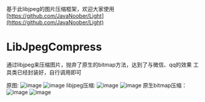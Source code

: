 基于此libjpeg的图片压缩框架，欢迎大家使用[https://github.com/JavaNoober/Light](https://github.com/JavaNoober/Light)

# LibJpegCompress
通过libjpeg来压缩图片，抛弃了原生的bitmap方法，达到了与微信、qq的效果
工具类已经封装好，自行调用即可


原图:
![image](https://github.com/xiaoqiAndroid/LibJpegCompress/blob/master/resource/%E5%8E%9F%E5%9B%BE.jpg)
![image](https://github.com/xiaoqiAndroid/LibJpegCompress/blob/master/resource/1.png)
libjpeg压缩:
![image](https://github.com/xiaoqiAndroid/LibJpegCompress/blob/master/resource/libjpeg.jpg)
![image](https://github.com/xiaoqiAndroid/LibJpegCompress/blob/master/resource/2.png)
原生bitmap压缩：
![image](https://github.com/xiaoqiAndroid/LibJpegCompress/blob/master/resource/bitmap.jpg)
![image](https://github.com/xiaoqiAndroid/LibJpegCompress/blob/master/resource/3.png)
